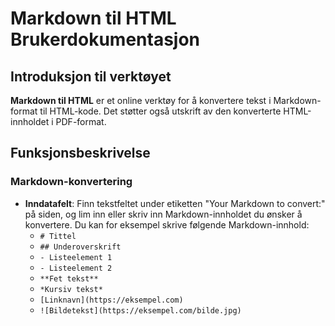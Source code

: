 # Markdown til HTML Brukerdokumentasjon

## Introduksjon til verktøyet

**Markdown til HTML** er et online verktøy for å konvertere tekst i Markdown-format til HTML-kode. Det støtter også utskrift av den konverterte HTML-innholdet i PDF-format.

## Funksjonsbeskrivelse

### Markdown-konvertering

* **Inndatafelt**: Finn tekstfeltet under etiketten "Your Markdown to convert:" på siden, og lim inn eller skriv inn Markdown-innholdet du ønsker å konvertere. Du kan for eksempel skrive følgende Markdown-innhold:
  * `# Tittel`
  * `## Underoverskrift`
  * `- Listeelement 1`
  * `- Listeelement 2`
  * `**Fet tekst**`
  * `*Kursiv tekst*`
  * `[Linknavn](https://eksempel.com)`
  * `![Bildetekst](https://eksempel.com/bilde.jpg)`